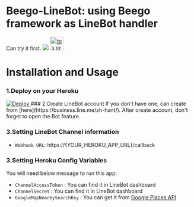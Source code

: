 # Beego-LineBot: using Beego framework as LineBot handler
Can try it first.
<img src="http://qr-official.line.me/L/93By7CZ7co.png">
<a href="https://line.me/R/ti/p/%40orx4083y"><img height="36" border="0" alt="加入好友" src="https://scdn.line-apps.com/n/line_add_friends/btn/zh-Hant.png"></a>

# Installation and Usage
### 1.Deploy on your Heroku
<a href="https://heroku.com/deploy">
  <img src="https://www.herokucdn.com/deploy/button.svg" alt="Deploy">
</a>
### 2.Create LineBot account
If you don't have one, can create from [here](https://business.line.me/zh-hant/).
After create account, don't forget to open the Bot feature.

### 3.Setting LineBot Channel information
- `Webhook URL`: https://{YOUR_HEROKU_APP_URL}/callback

### 3.Setting Heroku Config Variables
You will need below message to run this app:
- `ChannelAccessToken` : You can find it in LineBot dashboard
- `ChannelSecret` : You can find it in LineBot dashboard
- `GoogleMapNearbySearchKey` : You can get it from [Google Places API](https://developers.google.com/places/)

